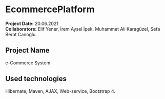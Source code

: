 # EcommercePlatform
**Project Date:** 20.06.2021  
**Collaborators:** Elif  Yener, İrem Aysel İpek, Muhammet Ali Karagüzel, Sefa Berat Canoğlu

## Project Name
e-Commerce System

## Used technologies
Hibernate, 
Maven,
AJAX,
Web-service, 
Bootstrap 4.
